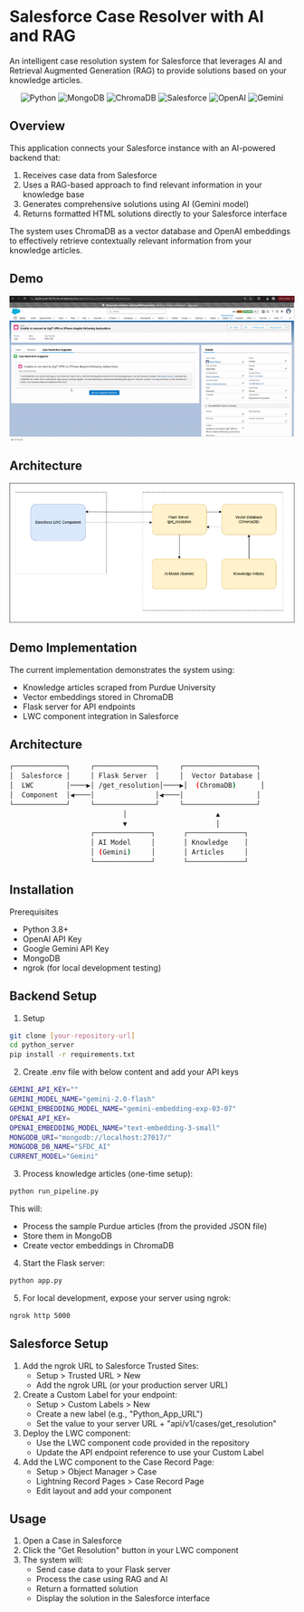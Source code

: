 # Salesforce Case Resolver with AI and RAG

An intelligent case resolution system for Salesforce that leverages AI and Retrieval Augmented Generation (RAG) to provide solutions based on your knowledge articles.

<p align="center">
  <img src="https://img.shields.io/badge/python-3670A0?style=for-the-badge&logo=python&logoColor=ffdd54" alt="Python">
  <img src="https://img.shields.io/badge/MongoDB-%234ea94b.svg?style=for-the-badge&logo=mongodb&logoColor=white" alt="MongoDB">
  <img src="https://img.shields.io/badge/ChromaDB-9B59B6?style=for-the-badge&logo=chromadb&logoColor=white" alt="ChromaDB">
  <img src="https://img.shields.io/badge/Salesforce-00A1E0?style=for-the-badge&logo=salesforce&logoColor=white" alt="Salesforce">
  <img src="https://img.shields.io/badge/chatGPT-74aa9c?style=for-the-badge&logo=openai&logoColor=white" alt="OpenAI">
  <img src="https://img.shields.io/badge/google%20gemini-8E75B2?style=for-the-badge&logo=google%20gemini&logoColor=white" alt="Gemini">
</p>

## Overview
This application connects your Salesforce instance with an AI-powered backend that:
1. Receives case data from Salesforce
2. Uses a RAG-based approach to find relevant information in your knowledge base
3. Generates comprehensive solutions using AI (Gemini model)
4. Returns formatted HTML solutions directly to your Salesforce interface

The system uses ChromaDB as a vector database and OpenAI embeddings to effectively retrieve contextually relevant information from your knowledge articles.

## Demo
![Design](https://github.com/rahul07bagul/Salesforce-CaseSolver-AI/blob/main/assets/demo.gif)

## Architecture
![Design](https://github.com/rahul07bagul/Salesforce-CaseSolver-AI/blob/main/assets/sfdc_case_resolver_design.png)

## Demo Implementation
The current implementation demonstrates the system using:
- Knowledge articles scraped from Purdue University
- Vector embeddings stored in ChromaDB
- Flask server for API endpoints
- LWC component integration in Salesforce

## Architecture
```bash
┌─────────────┐     ┌───────────────┐     ┌──────────────────┐
│  Salesforce │     │ Flask Server  │     │  Vector Database │
│  LWC        │────▶│ /get_resolution│────▶│  (ChromaDB)      │
│  Component  │◀────│               │◀────│                  │
└─────────────┘     └───────────────┘     └──────────────────┘
                            │                      ▲
                            ▼                      │
                    ┌──────────────┐       ┌──────────────┐
                    │ AI Model     │       │ Knowledge    │
                    │ (Gemini)     │       │ Articles     │
                    └──────────────┘       └──────────────┘
```
## Installation
Prerequisites
- Python 3.8+
- OpenAI API Key
- Google Gemini API Key
- MongoDB
- ngrok (for local development testing)

## Backend Setup
1. Setup
```bash
git clone [your-repository-url]
cd python_server
pip install -r requirements.txt
```
2. Create .env file with below content and add your API keys
```bash
GEMINI_API_KEY=""
GEMINI_MODEL_NAME="gemini-2.0-flash"
GEMINI_EMBEDDING_MODEL_NAME="gemini-embedding-exp-03-07"
OPENAI_API_KEY=
OPENAI_EMBEDDING_MODEL_NAME="text-embedding-3-small"
MONGODB_URI="mongodb://localhost:27017/"
MONGODB_DB_NAME="SFDC_AI"
CURRENT_MODEL="Gemini"
```
3. Process knowledge articles (one-time setup):
```bash
python run_pipeline.py
```
This will:
- Process the sample Purdue articles (from the provided JSON file)
- Store them in MongoDB
- Create vector embeddings in ChromaDB
4. Start the Flask server:
```bash
python app.py
```
5. For local development, expose your server using ngrok:
  ```bash
  ngrok http 5000
  ```

## Salesforce Setup
1. Add the ngrok URL to Salesforce Trusted Sites:
    - Setup > Trusted URL > New
    - Add the ngrok URL (or your production server URL)
2. Create a Custom Label for your endpoint:
    - Setup > Custom Labels > New
    - Create a new label (e.g., "Python_App_URL")
    - Set the value to your server URL + "api/v1/cases/get_resolution"
3. Deploy the LWC component:
    - Use the LWC component code provided in the repository
    - Update the API endpoint reference to use your Custom Label
4. Add the LWC component to the Case Record Page:
    - Setup > Object Manager > Case
    - Lightning Record Pages > Case Record Page
    - Edit layout and add your component

## Usage
1. Open a Case in Salesforce
2. Click the "Get Resolution" button in your LWC component
3. The system will:
   - Send case data to your Flask server
   - Process the case using RAG and AI
   - Return a formatted solution
   - Display the solution in the Salesforce interface


